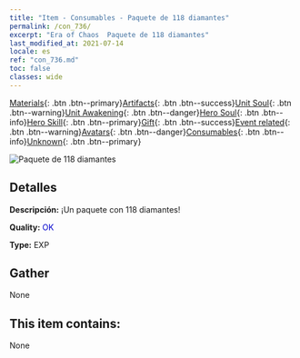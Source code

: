 ```yaml
---
title: "Item - Consumables - Paquete de 118 diamantes"
permalink: /con_736/
excerpt: "Era of Chaos  Paquete de 118 diamantes"
last_modified_at: 2021-07-14
locale: es
ref: "con_736.md"
toc: false
classes: wide
---
```

 [Materials](/ItemsES/){: .btn .btn--primary}[Artifacts](/ItemsES/Artifacts/){: .btn .btn--success}[Unit Soul](/ItemsES/UnitSoul/){: .btn .btn--warning}[Unit Awakening](/ItemsES/UnitAwakening/){: .btn .btn--danger}[Hero Soul](/ItemsES/HeroSoul/){: .btn .btn--info}[Hero Skill](/ItemsES/HeroSkill/){: .btn .btn--primary}[Gift](/ItemsES/Gift/){: .btn .btn--success}[Event related](/ItemsES/Events/){: .btn .btn--warning}[Avatars](/ItemsES/Avatars/){: .btn .btn--danger}[Consumables](/ItemsES/Consumables/){: .btn .btn--info}[Unknown](/ItemsES/Unknown/){: .btn .btn--primary}

 ![Paquete de 118 diamantes](/images/t/i_tool_30272.png)

## Detalles
 **Descripción:** ¡Un paquete con 118 diamantes!

 **Quality:** <span style="color: #0000CD">OK</span>

 **Type:** EXP

## Gather

  None

## This item contains:

  None

